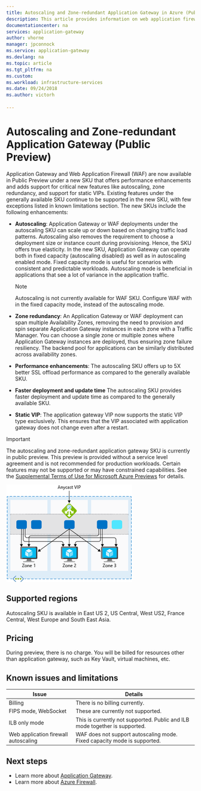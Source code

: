 ```yaml
---
title: Autoscaling and Zone-redundant Application Gateway in Azure (Public Preview) | Microsoft Docs
description: This article provides information on web application firewall request size limits and exclusion lists in Application Gateway with the Azure portal.
documentationcenter: na
services: application-gateway
author: vhorne
manager: jpconnock
ms.service: application-gateway
ms.devlang: na
ms.topic: article
ms.tgt_pltfrm: na
ms.custom:
ms.workload: infrastructure-services
ms.date: 09/24/2018
ms.author: victorh

---
```


# Autoscaling and Zone-redundant Application Gateway (Public Preview)

Application Gateway and Web Application Firewall (WAF) are now available in Public Preview under a new SKU that offers performance enhancements and adds support for critical new features like autoscaling, zone redundancy, and support for static VIPs. Existing features under the generally available SKU continue to be supported in the new SKU, with few exceptions listed in known limitations section. The new SKUs include the following enhancements:

- **Autoscaling**: Application Gateway or WAF deployments under the autoscaling SKU can scale up or down based on changing traffic load patterns. Autoscaling also removes the requirement to choose a deployment size or instance count during provisioning. Hence, the SKU offers true elasticity. In the new SKU, Application Gateway can operate both in fixed capacity (autoscaling disabled) as well as in autoscaling enabled mode. Fixed capacity mode is useful for scenarios with consistent and predictable workloads. Autoscaling mode is beneficial in applications that see a lot of variance in the application traffic.
   
   > [!NOTE]
   > Autoscaling is not currently available for WAF SKU. Configure WAF with in the fixed capacity mode, instead of the autoscaling mode.
- **Zone redundancy**: An Application Gateway or WAF deployment can span multiple Availability Zones, removing the need to provision and spin separate Application Gateway instances in each zone with a Traffic Manager. You can choose a single zone or multiple zones where Application Gateway instances are deployed, thus ensuring zone failure resiliency. The backend pool for applications can be similarly distributed across availability zones.
- **Performance enhancements**: The autoscaling SKU offers up to 5X better SSL offload performance as compared to the generally available SKU.
- **Faster deployment and update time** The autoscaling SKU provides faster deployment and update time as compared to the generally available SKU.
- **Static VIP**: The application gateway VIP now supports the static VIP type exclusively. This ensures that the VIP associated with application gateway does not change even after a restart.

> [!IMPORTANT]
> The autoscaling and zone-redundant application gateway SKU is currently in public preview. This preview is provided without a service level agreement and is not recommended for production workloads. Certain features may not be supported or may have constrained capabilities. See the [Supplemental Terms of Use for Microsoft Azure Previews](https://azure.microsoft.com/support/legal/preview-supplemental-terms/) for details.

![](./media/application-gateway-autoscaling-zone-redundant/application-gateway-autoscaling-zone-redundant.png)

## Supported regions
Autoscaling SKU is available in East US 2, US Central, West US2, France Central, West Europe and South East Asia.

## Pricing
During preview, there is no charge. You will be billed for resources other than application gateway, such as Key Vault, virtual machines, etc. 

## Known issues and limitations

|Issue|Details|
|--|--|
|Billing|There is no billing currently.|
|FIPS mode, WebSocket|These are currently not supported.|
|ILB only mode|This is currently not supported. Public and ILB mode together is supported.|
|Web application firewall autoscaling|WAF does not support autoscaling mode. Fixed capacity mode is supported.|

## Next steps
- Learn more about [Application Gateway](overview.md).
- Learn more about [Azure Firewall](../firewall/overview.md). 

